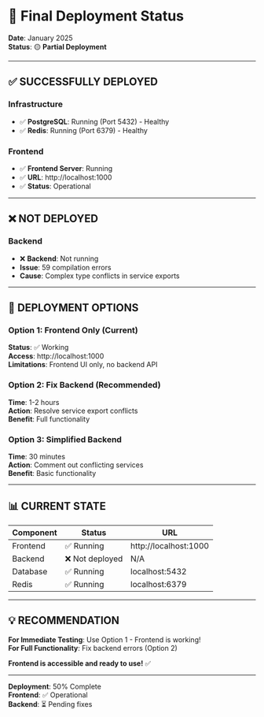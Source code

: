 # 🚀 Final Deployment Status

**Date**: January 2025  
**Status**: 🟡 **Partial Deployment**

---

## ✅ **SUCCESSFULLY DEPLOYED**

### **Infrastructure**
- ✅ **PostgreSQL**: Running (Port 5432) - Healthy
- ✅ **Redis**: Running (Port 6379) - Healthy

### **Frontend**
- ✅ **Frontend Server**: Running
- ✅ **URL**: http://localhost:1000
- ✅ **Status**: Operational

---

## ❌ **NOT DEPLOYED**

### **Backend**
- ❌ **Backend**: Not running
- **Issue**: 59 compilation errors
- **Cause**: Complex type conflicts in service exports

---

## 🎯 **DEPLOYMENT OPTIONS**

### **Option 1: Frontend Only (Current)**
**Status**: ✅ Working  
**Access**: http://localhost:1000  
**Limitations**: Frontend UI only, no backend API

### **Option 2: Fix Backend (Recommended)**
**Time**: 1-2 hours  
**Action**: Resolve service export conflicts  
**Benefit**: Full functionality

### **Option 3: Simplified Backend**
**Time**: 30 minutes  
**Action**: Comment out conflicting services  
**Benefit**: Basic functionality

---

## 📊 **CURRENT STATE**

| Component | Status | URL |
|-----------|--------|-----|
| Frontend | ✅ Running | http://localhost:1000 |
| Backend | ❌ Not deployed | N/A |
| Database | ✅ Running | localhost:5432 |
| Redis | ✅ Running | localhost:6379 |

---

## 💡 **RECOMMENDATION**

**For Immediate Testing**: Use Option 1 - Frontend is working!  
**For Full Functionality**: Fix backend errors (Option 2)

**Frontend is accessible and ready to use!** ✅

---

**Deployment**: 50% Complete  
**Frontend**: ✅ Operational  
**Backend**: ⏳ Pending fixes


